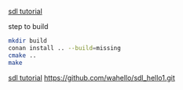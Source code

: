 


[sdl tutorial](https://lazyfoo.net/tutorials/SDL/index.php)

step to build

```bash
mkdir build  
conan install .. --build=missing  
cmake ..  
make   
```
<!-- cmake .. -DCMAKE_TOOLCHAIN_FILE=～/.config/vcpkg/scripts/buildsystems/vcpkg.cmake -->

[sdl tutorial](https://www.bilibili.com/video/BV1rK411V7eu?p=28)
https://github.com/wahello/sdl_hello1.git




